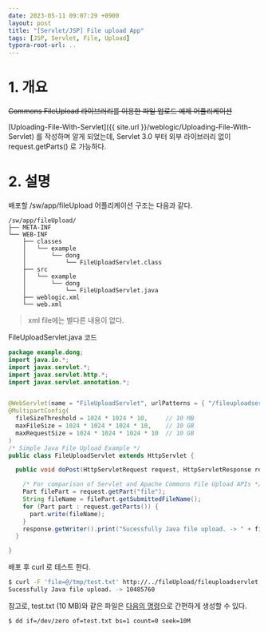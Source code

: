 ```yaml
---
date: 2023-05-11 09:07:29 +0900
layout: post
title: "[Servlet/JSP] File upload App"
tags: [JSP, Servlet, File, Upload]
typora-root-url: ..
---
```


# 1. 개요

~~Commons FileUpload 라이브러리를 이용한 파일 업로드 예제 어플리케이션~~

[Uploading-File-With-Servlet]({{ site.url }}/weblogic/Uploading-File-With-Servlet) 를 작성하며 알게 되었는데, Servlet 3.0 부터 외부 라이브러리 없이 request.getParts() 로 가능하다.



# 2. 설명



배포할 /sw/app/fileUpload 어플리케이션 구조는 다음과 같다.

```
/sw/app/fileUpload/
├── META-INF
└── WEB-INF
    ├── classes
    │   └── example
    │       └── dong
    │           └── FileUploadServlet.class
    ├── src
    │   └── example
    │       └── dong
    │           └── FileUploadServlet.java
    ├── weblogic.xml
    └── web.xml
```

> xml file에는 별다른 내용이 없다.



FileUploadServlet.java 코드

```java
package example.dong;
import java.io.*;
import javax.servlet.*;
import javax.servlet.http.*;
import javax.servlet.annotation.*;


@WebServlet(name = "FileUploadServlet", urlPatterns = { "/fileuploadservlet" })
@MultipartConfig(
  fileSizeThreshold = 1024 * 1024 * 10,     // 10 MB
  maxFileSize = 1024 * 1024 * 1024 * 10,    // 10 GB
  maxRequestSize = 1024 * 1024 * 1024 * 10  // 10 GB
)
/* Simple Java File Upload Example */
public class FileUploadServlet extends HttpServlet {

  public void doPost(HttpServletRequest request, HttpServletResponse response) throws ServletException, IOException {

    /* For comparison of Servlet and Apache Commons File Upload APIs */
    Part filePart = request.getPart("file");
    String fileName = filePart.getSubmittedFileName();
    for (Part part : request.getParts()) {
      part.write(fileName);
    }
    response.getWriter().print("Sucessfully Java file upload. -> " + filePart.getSize());
  }

}
```



배포 후 curl 로 테스트 한다.

```sh
$ curl -F 'file=@/tmp/test.txt' http://../fileUpload/fileuploadservlet
Sucessfully Java file upload. -> 10485760
```



참고로, test.txt (10 MB)와 같은 파일은 [다음의 명령](https://zetawiki.com/wiki/%EB%A6%AC%EB%88%85%EC%8A%A4_%EB%8C%80%EC%9A%A9%EB%9F%89_%ED%8C%8C%EC%9D%BC_%EC%83%9D%EC%84%B1)으로 간편하게 생성할 수 있다.

```sh
$ dd if=/dev/zero of=test.txt bs=1 count=0 seek=10M
```

